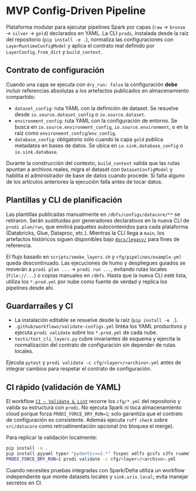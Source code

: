 # MVP Config-Driven Pipeline

Plataforma modular para ejecutar pipelines Spark por capas (`raw` → `bronze` → `silver` → `gold`) declarados en YAML. La CLI `prodi`, instalada desde la raíz del repositorio (`pip install -e .`), normaliza las configuraciones con `LayerRuntimeConfigModel` y aplica el contrato real definido por `LayerConfig.from_dict` y `build_context`.

## Contrato de configuración

Cuando una capa se ejecuta con `dry_run: false` la configuración **debe** incluir referencias absolutas a los artefactos publicados en almacenamiento compartido:

- `dataset_config`: ruta YAML con la definición de dataset. Se resuelve desde `io.source.dataset_config` o `io.source.dataset`.
- `environment_config`: ruta YAML con la configuración de entorno. Se busca en `io.source.environment_config`, `io.source.environment`, o en la raíz como `environment_config`/`env_config`.
- `database_config`: obligatorio sólo cuando la capa `gold` publica metadatos en bases de datos. Se ubica en `io.sink.database_config` o `io.sink.database`.

Durante la construcción del contexto, `build_context` valida que las rutas apuntan a archivos reales, migra el dataset con `DatasetConfigModel` y habilita el administrador de base de datos cuando procede. Si falta alguno de los artículos anteriores la ejecución falla antes de tocar datos.

## Plantillas y CLI de planificación

Las plantillas publicadas manualmente en `/dbfs/configs/datacore/**` se retiraron. Serán sustituidas por generadores declarativos en la nueva CLI de `prodi plan/run`, que emitirá paquetes autocontenidos para cada plataforma (Databricks, Glue, Dataproc, etc.). Mientras la CLI llega a `main`, los artefactos históricos siguen disponibles bajo [`docs/legacy/`](docs/legacy/) para fines de referencia.

El flujo basado en `scripts/smoke_layers.sh` y `cfg/pipelines/example.yml` queda descontinuado. Las ejecuciones de humo y despliegues guiados se moverán a `prodi plan ...` → `prodi run ...`, evitando rutas locales (`file://...`) o copias manuales en `/dbfs`. Hasta que la nueva CLI esté lista, utiliza los `*.prod.yml` por nube como fuente de verdad y replica los pipelines desde ahí.

## Guardarraíles y CI

- La instalación editable se resuelve desde la raíz (`pip install -e .`).
- `.github/workflows/validate-configs.yml` lintéa los YAML productivos y ejecuta `prodi validate` sobre los `*.prod.yml` de cada nube.
- `tests/test_cli_layers.py` cubre invariantes de esquema y ejercita la normalización del contrato de configuración sin depender de rutas locales.

Ejecuta `pytest` y `prodi validate -c cfg/<layer>/<archivo>.yml` antes de integrar cambios para respetar el contrato de configuración.

## CI rápido (validación de YAML)

El workflow [`CI — Validate & Lint`](.github/workflows/ci-validate.yml) recorre los `cfg/*.yml` del repositorio y valida su estructura con `prodi`. No ejecuta Spark ni toca almacenamiento cloud porque forza `PRODI_FORCE_DRY_RUN=1`; solo garantiza que el contrato de configuración es consistente. Además ejecuta `ruff check` sobre `src/datacore` como retroalimentación opcional (no bloquea el merge).

Para replicar la validación localmente:

```bash
pip install -e .
pip install pyyaml typer "pydantic==2.*" fsspec adlfs gcsfs s3fs ruamel.yaml
PRODI_FORCE_DRY_RUN=1 prodi validate -c cfg/<layer>/<archivo>.yml
```

Cuando necesites pruebas integradas con Spark/Delta utiliza un workflow independiente que monte datasets locales y `sink.uris.local`; evita manejar secretos en CI.
